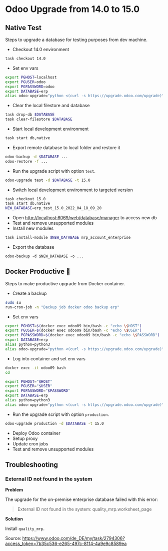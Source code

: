 # Odoo Upgrade from 14.0 to 15.0

## Native Test

Steps to upgrade a database for testing purposes from dev machine.

* Checkout 14.0 environment

```bash
task checkout 14.0
```

* Set env vars

```bash
export PGHOST=localhost
export PGUSER=odoo
export PGPASSWORD=odoo
export DATABASE=erp
alias odoo-upgrade="python <(curl -s https://upgrade.odoo.com/upgrade)"
```

* Clear the local filestore and database

```bash
task drop-db $DATABASE
task clear-filestore $DATABASE
```

* Start local development environment

```bash
task start db,native
```

* Export remote database to local folder and restore it

```bash
odoo-backup -d $DATABASE ...
odoo-restore -f ...
```

* Run the upgrade script with option `test`.

```bash
odoo-upgrade test -d $DATABASE -t 15.0
```

* Switch local development environment to targeted version

```bash
task checkout 15.0
task start db,native
NEW_DATABASE=erp_test_15.0_2022_04_18_09_20
```

* Open <http://localhost:8069/web/database/manager> to access new db
* Test and remove unsupported modules
* Install new modules

```bash
task install-module $NEW_DATABASE mrp_account_enterprise
```

* Export the database

```
odoo-backup -d $NEW_DATABASE -o ...
```

## Docker Productive 🚧

Steps to make productive upgrade from Docker container.

* Create a backup

```bash
sudo su
run-cron-job -n "Backup job docker odoo backup erp"
```

* Set env vars

```bash
export PGHOST=$(docker exec odoo09 bin/bash -c "echo \$HOST")
export PGUSER=$(docker exec odoo09 bin/bash -c "echo \$USER")
export PGPASSWORD=$(docker exec odoo09 bin/bash -c "echo \$PASSWORD")
export DATABASE=erp
alias python=python3
alias odoo-upgrade="python <(curl -s https://upgrade.odoo.com/upgrade)"
```

* Log into container and set env vars

```bash
docker exec -it odoo09 bash
cd

export PGHOST="$HOST"
export PGUSER="$USER"
export PGPASSWORD="$PASSWORD"
export DATABASE=erp
alias python=python3
alias odoo-upgrade="python <(curl -s https://upgrade.odoo.com/upgrade)"
```

* Run the upgrade script with option `production`.

```bash
odoo-upgrade production -d $DATABASE -t 15.0
```

* Deploy Odoo container
* Setup proxy
* Update cron jobs
* Test and remove unsupported modules

## Troubleshooting

### External ID not found in the system

**Problem**

The upgrade for the on-premise enterprise database failed with this error:

> External ID not found in the system: quality_mrp.worksheet_page

**Solution**

Install `quality_mrp`.

Source: <https://www.odoo.com/de_DE/my/task/2794306?access_token=7b35c536-e265-497c-8114-4a9e9c8589ea>